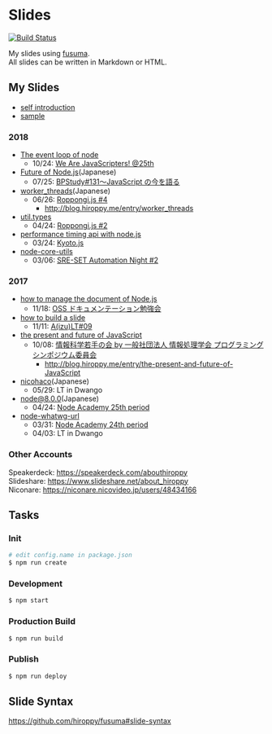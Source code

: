 # Slides

[![Build Status](https://travis-ci.org/hiroppy/slides.svg?branch=master)](https://travis-ci.org/hiroppy/slides)

My slides using [fusuma](https://github.com/hiroppy/fusuma).  
All slides can be written in Markdown or HTML.

## My Slides

* [self introduction](https://slides.hiroppy.me/self-introduction)
* [sample](https://slides.hiroppy.me/hello/)

### 2018

* [The event loop of node](https://slides.hiroppy.me/the-event-loop-of-node)
  * 10/24: [We Are JavaScripters! @25th](https://wajs.connpass.com/event/103761/)
* [Future of Node.js](https://slides.hiroppy.me/future-of-node)(Japanese)
  * 07/25: [BPStudy#131〜JavaScript の今を語る](https://bpstudy.connpass.com/event/90777/)
* [worker_threads](https://slides.hiroppy.me/worker_threads)(Japanese)
  * 06/26: [Roppongi.js #4](https://roppongi-js.connpass.com/event/86684/)
    * http://blog.hiroppy.me/entry/worker_threads
* [util.types](http://slides.hiroppy.me/util.types)
  * 04/24: [Roppongi.js #2](https://roppongi-js.connpass.com/event/82998/)
* [performance timing api with node.js](http://slides.hiroppy.me/performance-timing-api-with-node.js/)
  * 03/24: [Kyoto.js](https://kyotojs.connpass.com/event/80019/)
* [node-core-utils](http://slides.hiroppy.me/node-core-utils/)
  * 03/06: [SRE-SET Automation Night #2](https://mercari.connpass.com/event/79046/)

### 2017

* [how to manage the document of Node.js](http://slides.hiroppy.me/how-to-manage-the-document-of-Node.js)
  * 11/18: [OSS ドキュメンテーション勉強会](https://kbkz.connpass.com/event/5150/)
* [how to build a slide](http://slides.hiroppy.me/how-to-build-a-slide/)
  * 11/11: [A(izu)LT#09](https://atnd.org/events/91189)
* [the present and future of JavaScript](http://slides.hiroppy.me/the-present-and-future-of-JavaScript/)
  * 10/08: [情報科学若手の会 by 一般社団法人 情報処理学会 プログラミングシンポジウム委員会](http://wakate.org/2017/07/20/50th-general/)
    * http://blog.hiroppy.me/entry/the-present-and-future-of-JavaScript
* [nicohaco](http://slides.hiroppy.me/nicohaco/)(Japanese)
  * 05/29: LT in Dwango
* [node@8.0.0](http://hiroppy.github.io/slides/node8/)(Japanese)
  * 04/24: [Node Academy 25th period](https://nodejs.connpass.com/event/54749/)
* [node-whatwg-url](http://slides.hiroppy.me/node-whatwg-url/)
  * 03/31: [Node Academy 24th period](https://nodejs.connpass.com/event/53534/)
  * 04/03: LT in Dwango

### Other Accounts

Speakerdeck: https://speakerdeck.com/abouthiroppy  
Slideshare: https://www.slideshare.net/about_hiroppy  
Niconare: https://niconare.nicovideo.jp/users/48434166

## Tasks

### Init

```sh
# edit config.name in package.json
$ npm run create
```

### Development

```sh
$ npm start
```

### Production Build

```sh
$ npm run build
```

### Publish

```sh
$ npm run deploy
```

## Slide Syntax

https://github.com/hiroppy/fusuma#slide-syntax
